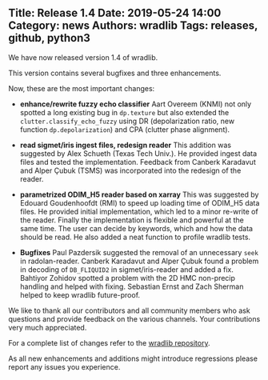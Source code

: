 Title: Release 1.4
Date: 2019-05-24 14:00
Category: news
Authors: wradlib
Tags: releases, github, python3
---

We have now released version 1.4 of wradlib.

This version contains several bugfixes and three enhancements.

Now, these are the most important changes:

- **enhance/rewrite fuzzy echo classifier**
Aart Overeem (KNMI) not only spotted a long existing bug in `dp.texture` but also extended the `clutter.classify_echo_fuzzy` using DR (depolarization ratio, new function `dp.depolarization`) and CPA (clutter phase alignment). 

- **read sigmet/iris ingest files, redesign reader**
This addition was suggested by Alex Schueth (Texas Tech Univ.). He provided ingest data files and tested the implementation. Feedback from Canberk Karadavut and Alper Çubuk (TSMS) was incorporated into the redesign of the reader.  

- **parametrized ODIM_H5 reader based on xarray**
This was suggested by Edouard Goudenhoofdt (RMI) to speed up loading time of ODIM_H5 data files. He provided initial implementation, which led to a minor re-write of the reader. Finally the implementation is flexible and powerful at the same time. The user can decide by keywords, which and how the data should be read. He also added a neat function to profile wradlib tests.

- **Bugfixes**
Paul Pazdersik suggested the removal of an unnecessary `seek` in radolan-reader. Canberk Karadavut and Alper Çubuk found a problem in decoding of `DB_FLIQUID2` in sigmet/iris-reader and added a fix. Bahtiyor Zohidov spotted a problem with the 2D HMC non-precip handling and helped with fixing. Sebastian Ernst and Zach Sherman helped to keep wradlib future-proof.  

We like to thank all our contributors and all community members who ask questions and provide feedback on the various channels. Your contributions very much appreciated. 

For a complete list of changes refer to the [wradlib repository](https://github.com/wradlib/wradlib/commits/main).

As all new enhancements and additions might introduce regressions please report any issues you experience.